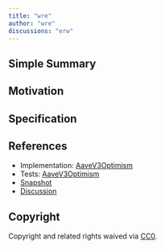 ```yaml
---
title: "wre"
author: "wre"
discussions: "erw"
---
```


## Simple Summary

## Motivation

## Specification

## References

- Implementation: [AaveV3Optimism](https://github.com/bgd-labs/aave-proposals-v3/blob/main/src/20240125_AaveV3Optimism_Wre/AaveV3Optimism_Wre_20240125.sol)
- Tests: [AaveV3Optimism](https://github.com/bgd-labs/aave-proposals-v3/blob/main/src/20240125_AaveV3Optimism_Wre/AaveV3Optimism_Wre_20240125.t.sol)
- [Snapshot](were)
- [Discussion](erw)

## Copyright

Copyright and related rights waived via [CC0](https://creativecommons.org/publicdomain/zero/1.0/).

